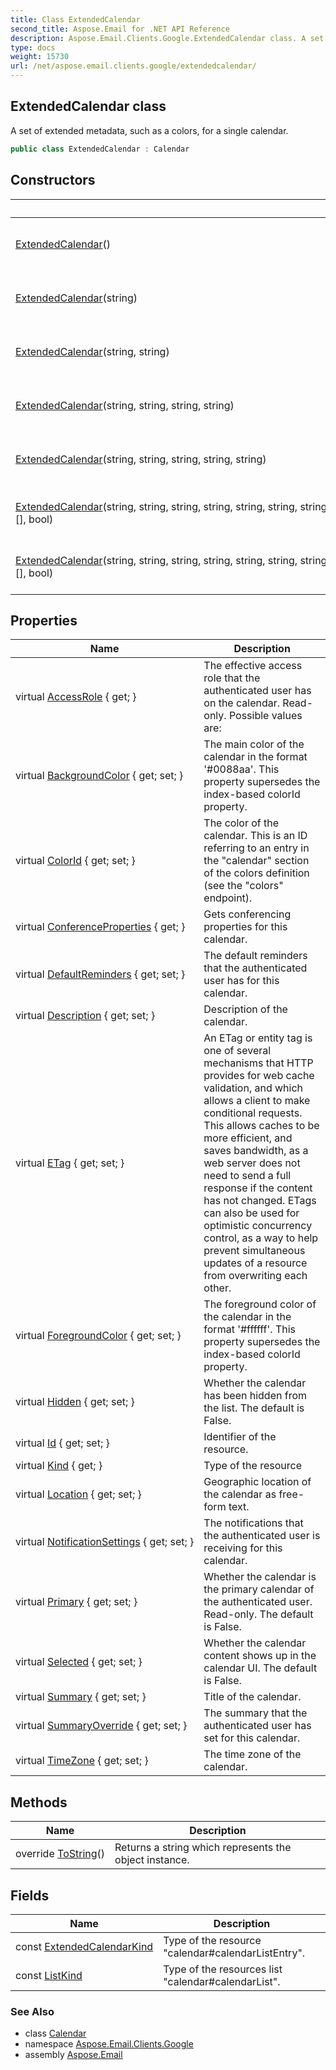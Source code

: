 ```yaml
---
title: Class ExtendedCalendar
second_title: Aspose.Email for .NET API Reference
description: Aspose.Email.Clients.Google.ExtendedCalendar class. A set of extended metadata such as a colors for a single calendar
type: docs
weight: 15730
url: /net/aspose.email.clients.google/extendedcalendar/
---
```

## ExtendedCalendar class

A set of extended metadata, such as a colors, for a single calendar.

```csharp
public class ExtendedCalendar : Calendar
```

## Constructors

| Name | Description |
| --- | --- |
| [ExtendedCalendar](extendedcalendar/#constructor)() | Initializes a new instance of the ExtendedCalendar class. |
| [ExtendedCalendar](extendedcalendar/#constructor_1)(string) | Initializes a new instance of the ExtendedCalendar class. |
| [ExtendedCalendar](extendedcalendar/#constructor_2)(string, string) | Initializes a new instance of the ExtendedCalendar class. |
| [ExtendedCalendar](extendedcalendar/#constructor_3)(string, string, string, string) | Initializes a new instance of the ExtendedCalendar class. |
| [ExtendedCalendar](extendedcalendar/#constructor_4)(string, string, string, string, string) | Initializes a new instance of the ExtendedCalendar class. |
| [ExtendedCalendar](extendedcalendar/#constructor_5)(string, string, string, string, string, string, string, string, string, bool, bool, AccessRole, KeyValuePair&lt;ReminderMethods, int&gt;[], bool) | Initializes a new instance of the ExtendedCalendar class. |
| [ExtendedCalendar](extendedcalendar/#constructor_6)(string, string, string, string, string, string, string, string, string, string, bool, bool, AccessRole, KeyValuePair&lt;ReminderMethods, int&gt;[], bool) | Initializes a new instance of the ExtendedCalendar class. |

## Properties

| Name | Description |
| --- | --- |
| virtual [AccessRole](../../aspose.email.clients.google/extendedcalendar/accessrole/) { get; } | The effective access role that the authenticated user has on the calendar. Read-only. Possible values are: |
| virtual [BackgroundColor](../../aspose.email.clients.google/extendedcalendar/backgroundcolor/) { get; set; } | The main color of the calendar in the format '#0088aa'. This property supersedes the index-based colorId property. |
| virtual [ColorId](../../aspose.email.clients.google/extendedcalendar/colorid/) { get; set; } | The color of the calendar. This is an ID referring to an entry in the "calendar" section of the colors definition (see the "colors" endpoint). |
| virtual [ConferenceProperties](../../aspose.email.clients.google/calendar/conferenceproperties/) { get; } | Gets conferencing properties for this calendar. |
| virtual [DefaultReminders](../../aspose.email.clients.google/extendedcalendar/defaultreminders/) { get; set; } | The default reminders that the authenticated user has for this calendar. |
| virtual [Description](../../aspose.email.clients.google/calendar/description/) { get; set; } | Description of the calendar. |
| virtual [ETag](../../aspose.email.clients.google/basedataobject/etag/) { get; set; } | An ETag or entity tag is one of several mechanisms that HTTP provides for web cache validation, and which allows a client to make conditional requests. This allows caches to be more efficient, and saves bandwidth, as a web server does not need to send a full response if the content has not changed. ETags can also be used for optimistic concurrency control, as a way to help prevent simultaneous updates of a resource from overwriting each other. |
| virtual [ForegroundColor](../../aspose.email.clients.google/extendedcalendar/foregroundcolor/) { get; set; } | The foreground color of the calendar in the format '#ffffff'. This property supersedes the index-based colorId property. |
| virtual [Hidden](../../aspose.email.clients.google/extendedcalendar/hidden/) { get; set; } | Whether the calendar has been hidden from the list. The default is False. |
| virtual [Id](../../aspose.email.clients.google/basedataobject/id/) { get; set; } | Identifier of the resource. |
| virtual [Kind](../../aspose.email.clients.google/basedataobject/kind/) { get; } | Type of the resource |
| virtual [Location](../../aspose.email.clients.google/calendar/location/) { get; set; } | Geographic location of the calendar as free-form text. |
| virtual [NotificationSettings](../../aspose.email.clients.google/extendedcalendar/notificationsettings/) { get; set; } | The notifications that the authenticated user is receiving for this calendar. |
| virtual [Primary](../../aspose.email.clients.google/extendedcalendar/primary/) { get; set; } | Whether the calendar is the primary calendar of the authenticated user. Read-only. The default is False. |
| virtual [Selected](../../aspose.email.clients.google/extendedcalendar/selected/) { get; set; } | Whether the calendar content shows up in the calendar UI. The default is False. |
| virtual [Summary](../../aspose.email.clients.google/calendar/summary/) { get; set; } | Title of the calendar. |
| virtual [SummaryOverride](../../aspose.email.clients.google/extendedcalendar/summaryoverride/) { get; set; } | The summary that the authenticated user has set for this calendar. |
| virtual [TimeZone](../../aspose.email.clients.google/calendar/timezone/) { get; set; } | The time zone of the calendar. |

## Methods

| Name | Description |
| --- | --- |
| override [ToString](../../aspose.email.clients.google/extendedcalendar/tostring/)() | Returns a string which represents the object instance. |

## Fields

| Name | Description |
| --- | --- |
| const [ExtendedCalendarKind](../../aspose.email.clients.google/extendedcalendar/extendedcalendarkind/) | Type of the resource "calendar#calendarListEntry". |
| const [ListKind](../../aspose.email.clients.google/extendedcalendar/listkind/) | Type of the resources list "calendar#calendarList". |

### See Also

* class [Calendar](../calendar/)
* namespace [Aspose.Email.Clients.Google](../../aspose.email.clients.google/)
* assembly [Aspose.Email](../../)


